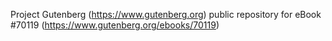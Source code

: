 Project Gutenberg (https://www.gutenberg.org) public repository for
eBook #70119 (https://www.gutenberg.org/ebooks/70119)
